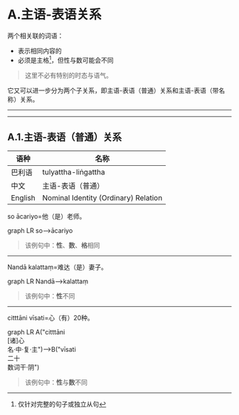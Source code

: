 # A.主语-表语关系

两个相关联的词语：
- 表示相同内容的
- 必须是主格[^1]，但性与数可能会不同

>这里不必有特别的时态与语气。

它又可以进一步分为两个子关系，即主语-表语（普通）关系和主语-表语（带名称）关系。

---
[^1]:仅针对完整的句子或独立从句

---

## A.1.主语-表语（普通）关系

|语种|名称|
|-|-|
|巴利语|tulyattha-liṅgattha|
|中文|主语-表语（普通）|
|English|Nominal Identity (Ordinary) Relation|


so ācariyo=他（是）老师。

<div class="mermaid">
graph LR
so-->ācariyo
</div>

> 该例句中：**性**、**数**、**格**相同

---

Nandā kalattaṃ=难达（是）妻子。
<div class="mermaid">
graph LR
Nandā-->kalattaṃ
</div>

> 该例句中：**性**不同

---

citttāni vīsati=心（有）20种。
<div class="mermaid">
graph LR
A("citttāni<br>[诸]心<br>名·中·复·主")-->B("vīsati<br>二十<br>数词干·阴")
</div>

> 该例句中：**性**与**数**不同

